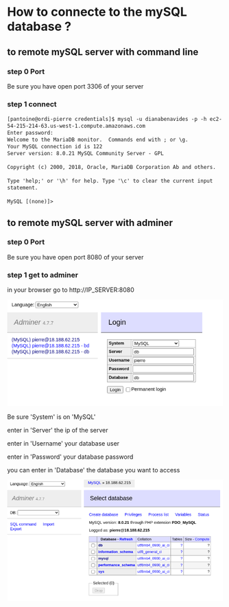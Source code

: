 # How to connecte to the mySQL database ?

## to remote mySQL server with command line

### step 0 Port

Be sure you have open port 3306 of your server

### step 1 connect

    [pantoine@ordi-pierre credentials]$ mysql -u dianabenavides -p -h ec2-54-215-214-63.us-west-1.compute.amazonaws.com
    Enter password: 
    Welcome to the MariaDB monitor.  Commands end with ; or \g.
    Your MySQL connection id is 122
    Server version: 8.0.21 MySQL Community Server - GPL

    Copyright (c) 2000, 2018, Oracle, MariaDB Corporation Ab and others.

    Type 'help;' or '\h' for help. Type '\c' to clear the current input statement.

    MySQL [(none)]>

## to remote mySQL server with adminer

### step 0 Port

Be sure you have open port 8080 of your server

### step 1 get to adminer

in your browser go to http://IP_SERVER:8080

![adminer login page ](../images/adminer_login_page.png)

Be sure 'System' is on 'MySQL'

enter in 'Server' the ip of the server

enter in 'Username' your database user

enter in 'Password' your database password

you can enter in 'Database' the database you want to access

![adminer home ](../images/adminer_home.png)
